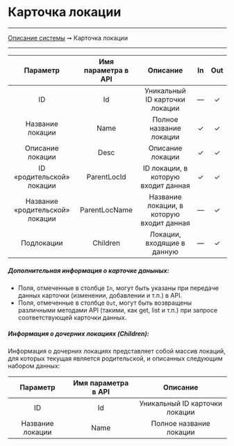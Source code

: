# Карточка локации

----
[Описание системы](../index.md) ➞ Карточка локации

----

|Параметр 						|Имя параметра в API	|Описание								|In		|Out
|:----: 						|:----:	 				|:----:									|:----:	|:----:
|ID								|Id						|Уникальный ID карточки локации			|—		|✓
|Название локации				|Name					|Полное название локации				|✓		|✓
|Описание локации				|Desc					|Описание локации						|✓		|✓
|ID «родительской» локации		|ParentLocId			|ID локации, в которую входит данная	|✓		|✓
|Название «родительской» локации|ParentLocName				|Название локации, в которую входит данная|—	|✓
|Подлокации						|Children				|Локации, входящие в данную				|—		|✓


##### Дополнительная информация о карточке даныных:
* Поля, отмеченные в столбце `In`, могут быть указаны при передаче данных карточки (изменении, добавлении и т.п.) в API.
* Поля, отмеченные в столбце `Out`, могут быть возвращены различными методами API (такими, как get, list и т.п.) при запросе соответствующей карточки данных.

##### Информация о дочерних локациях (Children):

Информация о дочерних локациях представляет собой массив локаций, для которых текущая является родительской, и описанных следующим набором данных:

|Параметр 						|Имя параметра в API	|Описание
|:----: 						|:----:	 				|:----:
|ID								|Id						|Уникальный ID карточки локации
|Название локации				|Name					|Полное название локации

